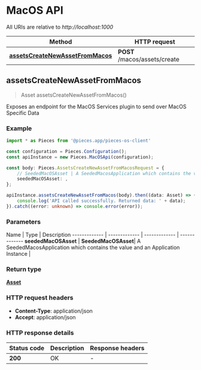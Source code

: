 # MacOS API

All URIs are relative to *http://localhost:1000*

Method | HTTP request
------------- | -------------
[**assetsCreateNewAssetFromMacos**](MacOSApi#assetscreatenewassetfrommacos) | **POST** /macos/assets/create


## **assetsCreateNewAssetFromMacos**
> Asset assetsCreateNewAssetFromMacos()

Exposes an endpoint for the MacOS Services plugin to send over MacOS Specific Data

### Example

```typescript
import * as Pieces from '@pieces.app/pieces-os-client'

const configuration = Pieces.Configuration();
const apiInstance = new Pieces.MacOSApi(configuration);

const body: Pieces.AssetsCreateNewAssetFromMacosRequest = {
    // SeededMacOSAsset | A SeededMacosApplication which contains the value and an Application Instance (optional)
    seededMacOSAsset: ,
};

apiInstance.assetsCreateNewAssetFromMacos(body).then((data: Asset) => {
    console.log('API called successfully. Returned data: ' + data);
}).catch((error: unknown) => console.error(error));
```

### Parameters

Name | Type | Description
------------- | ------------- | ------------- | -------------
 **seededMacOSAsset** | **SeededMacOSAsset**| A SeededMacosApplication which contains the value and an Application Instance |


### Return type

[**Asset**](../models/Asset)

### HTTP request headers

- **Content-Type**: application/json
- **Accept**: application/json


### HTTP response details
| Status code | Description | Response headers
|-------------|-------------|------------------
**200** | OK |  -  |


